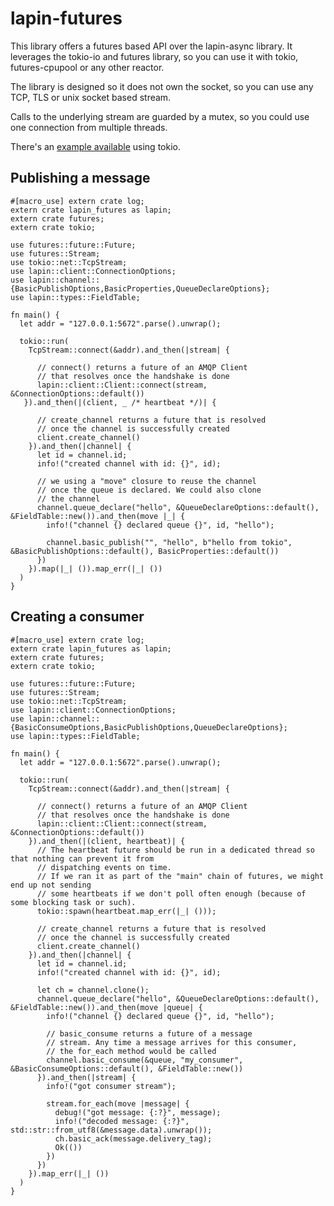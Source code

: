 # lapin-futures

This library offers a futures based API over the lapin-async library.
It leverages the tokio-io and futures library, so you can use it
with tokio, futures-cpupool or any other reactor.

The library is designed so it does not own the socket, so you
can use any TCP, TLS or unix socket based stream.

Calls to the underlying stream are guarded by a mutex, so you could
use one connection from multiple threads.

There's an [example available](https://github.com/sozu-proxy/lapin/blob/master/futures/examples/client.rs)
using tokio.

## Publishing a message

```rust,no_run
#[macro_use] extern crate log;
extern crate lapin_futures as lapin;
extern crate futures;
extern crate tokio;

use futures::future::Future;
use futures::Stream;
use tokio::net::TcpStream;
use lapin::client::ConnectionOptions;
use lapin::channel::{BasicPublishOptions,BasicProperties,QueueDeclareOptions};
use lapin::types::FieldTable;

fn main() {
  let addr = "127.0.0.1:5672".parse().unwrap();

  tokio::run(
    TcpStream::connect(&addr).and_then(|stream| {

      // connect() returns a future of an AMQP Client
      // that resolves once the handshake is done
      lapin::client::Client::connect(stream, &ConnectionOptions::default())
   }).and_then(|(client, _ /* heartbeat */)| {

      // create_channel returns a future that is resolved
      // once the channel is successfully created
      client.create_channel()
    }).and_then(|channel| {
      let id = channel.id;
      info!("created channel with id: {}", id);

      // we using a "move" closure to reuse the channel
      // once the queue is declared. We could also clone
      // the channel
      channel.queue_declare("hello", &QueueDeclareOptions::default(), &FieldTable::new()).and_then(move |_| {
        info!("channel {} declared queue {}", id, "hello");

        channel.basic_publish("", "hello", b"hello from tokio", &BasicPublishOptions::default(), BasicProperties::default())
      })
    }).map(|_| ()).map_err(|_| ())
  )
}
```

## Creating a consumer

```rust,no_run
#[macro_use] extern crate log;
extern crate lapin_futures as lapin;
extern crate futures;
extern crate tokio;

use futures::future::Future;
use futures::Stream;
use tokio::net::TcpStream;
use lapin::client::ConnectionOptions;
use lapin::channel::{BasicConsumeOptions,BasicPublishOptions,QueueDeclareOptions};
use lapin::types::FieldTable;

fn main() {
  let addr = "127.0.0.1:5672".parse().unwrap();

  tokio::run(
    TcpStream::connect(&addr).and_then(|stream| {

      // connect() returns a future of an AMQP Client
      // that resolves once the handshake is done
      lapin::client::Client::connect(stream, &ConnectionOptions::default())
    }).and_then(|(client, heartbeat)| {
      // The heartbeat future should be run in a dedicated thread so that nothing can prevent it from
      // dispatching events on time.
      // If we ran it as part of the "main" chain of futures, we might end up not sending
      // some heartbeats if we don't poll often enough (because of some blocking task or such).
      tokio::spawn(heartbeat.map_err(|_| ()));

      // create_channel returns a future that is resolved
      // once the channel is successfully created
      client.create_channel()
    }).and_then(|channel| {
      let id = channel.id;
      info!("created channel with id: {}", id);

      let ch = channel.clone();
      channel.queue_declare("hello", &QueueDeclareOptions::default(), &FieldTable::new()).and_then(move |queue| {
        info!("channel {} declared queue {}", id, "hello");

        // basic_consume returns a future of a message
        // stream. Any time a message arrives for this consumer,
        // the for_each method would be called
        channel.basic_consume(&queue, "my_consumer", &BasicConsumeOptions::default(), &FieldTable::new())
      }).and_then(|stream| {
        info!("got consumer stream");

        stream.for_each(move |message| {
          debug!("got message: {:?}", message);
          info!("decoded message: {:?}", std::str::from_utf8(&message.data).unwrap());
          ch.basic_ack(message.delivery_tag);
          Ok(())
        })
      })
    }).map_err(|_| ())
  )
}
```
